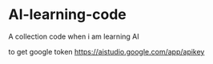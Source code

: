 # AI-learning-code
A collection code when i am learning AI


to get google token https://aistudio.google.com/app/apikey